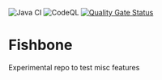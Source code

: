 ![Java CI](https://github.com/arburk/fishbone/workflows/Java%20CI/badge.svg?branch=master) 
![CodeQL](https://github.com/arburk/fishbone/workflows/CodeQL/badge.svg?branch=master)
[![Quality Gate Status](https://sonarcloud.io/api/project_badges/measure?project=arburk_fishbone&metric=alert_status)](https://sonarcloud.io/dashboard?id=arburk_fishbone)

# Fishbone
Experimental repo to test misc features
